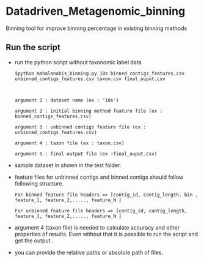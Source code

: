 # Datadriven_Metagenomic_binning
Binning tool for improve binning percentage in existing binning methods

Run the script
------------

* run the python script without taxonomic label data

      $python mahalanobis_binning.py 10s binned_contigs_features.csv unbinned_contigs_features.csv taxon.csv final_ouput.csv



      argument 1 : dataset name (ex : '10s')

      argument 2 : initial binning method feature file (ex : binned_contigs_features.csv)

      argument 3 : unbinned contigs feature file (ex : unbinned_contigs_features.csv)

      argument 4 : taxon file (ex : taxon.csv)

      argument 5 : final output file (ex :final_ouput.csv)


* sample dataset in shown in the test folder.

* feature files for unbinned contigs and binned contigs should follow following structure.
      
      For binned feature file headers => [contig_id, contig_length, bin , feature_1, feature_2,....., feature_N ]
      
      For unbinned feature file headers => [contig_id, contig_length, feature_1, feature_2,....., feature_N ]

* argument 4 (taxon file) is needed to calculate accuracy and other properties of results. Even without that it is possible to run the script and get the output.

* you can provide the relative paths or absolute path of files.
